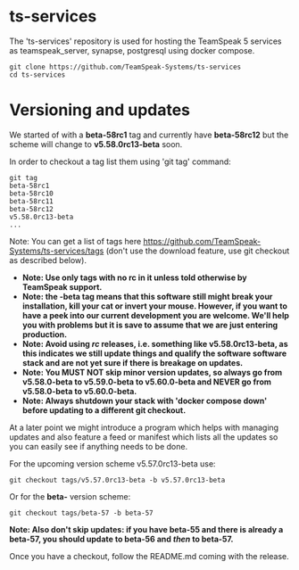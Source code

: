 # ts-services

The 'ts-services' repository is used for hosting the TeamSpeak 5 services as teamspeak_server, synapse, postgresql using docker compose.

    git clone https://github.com/TeamSpeak-Systems/ts-services
    cd ts-services

# Versioning and updates

We started of with a **beta-58rc1** tag and currently have **beta-58rc12** but the scheme will change to **v5.58.0rc13-beta** soon.

In order to checkout a tag list them using 'git tag' command:

    git tag
    beta-58rc1
    beta-58rc10
    beta-58rc11
    beta-58rc12
    v5.58.0rc13-beta
    ...
    
Note: You can get a list of tags here https://github.com/TeamSpeak-Systems/ts-services/tags (don't use the download feature, use git checkout as described below).

* **Note: Use only tags with no rc in it unless told otherwise by TeamSpeak support.**
* **Note: the **-beta** tag means that this software still might break your installation, kill your cat or invert your mouse. However, if you want to have a peek into our current development you are welcome. We'll help you with problems but it is save to assume that we are just entering production.**
* **Note: Avoid using *rc* releases, i.e. something like v5.58.0rc13-beta, as this indicates we still update things and qualify the software software stack and are not yet sure if there is breakage on updates.**
* **Note: You MUST NOT skip minor version updates, so always go from v5.58.0-beta to v5.59.0-beta to v5.60.0-beta and NEVER go from v5.58.0-beta to v5.60.0-beta.**
* **Note: Always shutdown your stack with 'docker compose down' before updating to a different git checkout.**

At a later point we might introduce a program which helps with managing updates and also feature a feed or manifest which lists all the updates so you can easily see if anything needs to be done.

For the upcoming version scheme v5.57.0rc13-beta use:

    git checkout tags/v5.57.0rc13-beta -b v5.57.0rc13-beta
    
Or for the **beta-** version scheme:

    git checkout tags/beta-57 -b beta-57
    
**Note: Also don't skip updates: if you have beta-55 and there is already a beta-57, you should update to beta-56 and *then* to beta-57.**
    
Once you have a checkout, follow the README.md coming with the release.
